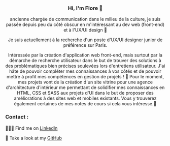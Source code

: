 <center>

### Hi, I'm Flore 👋

ancienne chargée de communication dans le milieu de la culture, je suis passée depuis peu du côté obscur en m'intéressant au dev web (front-end) et à l'UX/UI design 🌱

Je suis actuellement à la recherche d'un poste d'UX/UI designer junior de préférence sur Paris.

Intéressée par la création d'application web front-end, mais surtout par la démarche de recherche utilisateur dans le but de trouver des solutions à des problématiques bien précises soulevées lors d'entretiens utilisateur. J'ai hâte de pouvoir compléter mes connaissances à vos côtés et de pouvoir mettre à profit mes compétences en gestion de projets ! 📖
Pour le moment, mes projets vont de la création d'un site vitrine pour une agence d'architecture d'intérieur me permettant de solidifier mes connaissances en HTML, CSS et SASS aux projets d'UI dans le but de proposer des améliorations à des sites web et mobiles existants. Vous y trouverez également certaines de mes notes de cours si cela vous intéresse.:green_book:

</center>

### Contact :


👩🏼‍💻 Find me on [LinkedIn](https://www.linkedin.com/in/flore-malonda-56871514a/)

:file_folder: Take a look at my [GitHub](https://github.com/Flower-dev)
<!--
**Flower-dev/Flower-dev** is a ✨ _special_ ✨ repository because its `README.md` (this file) appears on your GitHub profile.

Here are some ideas to get you started:

- 🔭 I’m currently working on ...
- 🌱 I’m currently learning ...
- 👯 I’m looking to collaborate on ...
- 🤔 I’m looking for help with ...
- 💬 Ask me about ...
- 📫 How to reach me: ...
- 😄 Pronouns: ...
- ⚡ Fun fact: ...
-->
